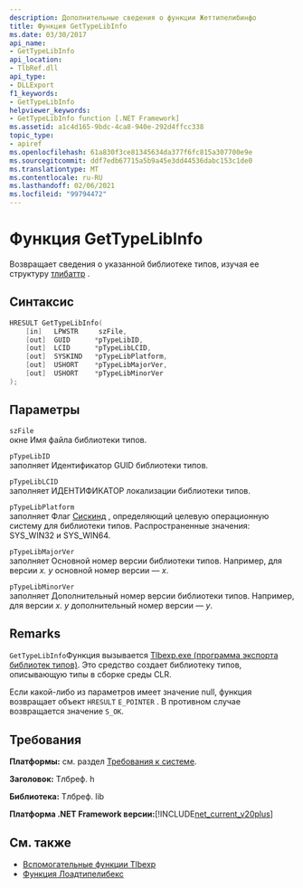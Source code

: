 ```yaml
---
description: Дополнительные сведения о функции Жеттипелибинфо
title: Функция GetTypeLibInfo
ms.date: 03/30/2017
api_name:
- GetTypeLibInfo
api_location:
- TlbRef.dll
api_type:
- DLLExport
f1_keywords:
- GetTypeLibInfo
helpviewer_keywords:
- GetTypeLibInfo function [.NET Framework]
ms.assetid: a1c4d165-9bdc-4ca8-940e-292d4ffcc338
topic_type:
- apiref
ms.openlocfilehash: 61a830f3ce81345634da377f6fc815a307700e9e
ms.sourcegitcommit: ddf7edb67715a5b9a45e3dd44536dabc153c1de0
ms.translationtype: MT
ms.contentlocale: ru-RU
ms.lasthandoff: 02/06/2021
ms.locfileid: "99794472"
---
```

# <a name="gettypelibinfo-function"></a>Функция GetTypeLibInfo

Возвращает сведения о указанной библиотеке типов, изучая ее структуру [тлибаттр](/windows/win32/api/oaidl/ns-oaidl-tlibattr) .  
  
## <a name="syntax"></a>Синтаксис  
  
```cpp  
HRESULT GetTypeLibInfo(  
    [in]   LPWSTR     szFile,  
    [out]  GUID      *pTypeLibID,  
    [out]  LCID      *pTypeLibLCID,  
    [out]  SYSKIND   *pTypeLibPlatform,  
    [out]  USHORT    *pTypeLibMajorVer,  
    [out]  USHORT    *pTypeLibMinorVer  
);  
```  
  
## <a name="parameters"></a>Параметры  

 `szFile`  
 окне Имя файла библиотеки типов.  
  
 `pTypeLibID`  
 заполняет Идентификатор GUID библиотеки типов.  
  
 `pTypeLibLCID`  
 заполняет ИДЕНТИФИКАТОР локализации библиотеки типов.  
  
 `pTypeLibPlatform`  
 заполняет Флаг [Сискинд](/windows/win32/api/oaidl/ne-oaidl-syskind) , определяющий целевую операционную систему для библиотеки типов. Распространенные значения: SYS_WIN32 и SYS_WIN64.  
  
 `pTypeLibMajorVer`  
 заполняет Основной номер версии библиотеки типов. Например, для версии *x. y* основной номер версии — *x*.  
  
 `pTypeLibMinorVer`  
 заполняет Дополнительный номер версии библиотеки типов. Например, для версии *x. y* дополнительный номер версии — *y*.  
  
## <a name="remarks"></a>Remarks  

 `GetTypeLibInfo`Функция вызывается [Tlbexp.exe (программа экспорта библиотек типов)](../../tools/tlbexp-exe-type-library-exporter.md). Это средство создает библиотеку типов, описывающую типы в сборке среды CLR.  
  
 Если какой-либо из параметров имеет значение null, функция возвращает объект `HRESULT` `E_POINTER` . В противном случае возвращается значение `S_OK`.  
  
## <a name="requirements"></a>Требования  

 **Платформы:** см. раздел [Требования к системе](../../get-started/system-requirements.md).  
  
 **Заголовок:** Тлбреф. h  
  
 **Библиотека:** Тлбреф. lib  
  
 **Платформа .NET Framework версии:**[!INCLUDE[net_current_v20plus](../../../../includes/net-current-v20plus-md.md)]  
  
## <a name="see-also"></a>См. также

- [Вспомогательные функции Tlbexp](index.md)
- [Функция Лоадтипелибекс](/previous-versions/windows/desktop/api/oleauto/nf-oleauto-loadtypelibex)
